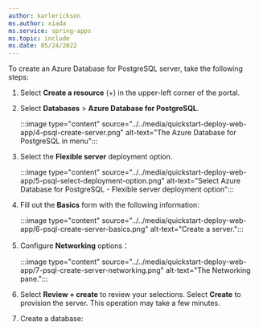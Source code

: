 ```yaml
---
author: karlerickson
ms.author: xiada
ms.service: spring-apps
ms.topic: include
ms.date: 05/24/2022
---
```


<!-- 
For clarity of structure, a separate markdown file is used to describe how to provision PostgreSQL database.

[!INCLUDE [provision-psql-flexible](includes/quickstart-deploy-web-app/provision-psql.md)]

-->

To create an Azure Database for PostgreSQL server, take the following steps:

1. Select **Create a resource** (+) in the upper-left corner of the portal.

1. Select **Databases** > **Azure Database for PostgreSQL**.

    :::image type="content" source="../../media/quickstart-deploy-web-app/4-psql-create-server.png" alt-text="The Azure Database for PostgreSQL in menu":::

1. Select the **Flexible server** deployment option.

   :::image type="content" source="../../media/quickstart-deploy-web-app/5-psql-select-deployment-option.png" alt-text="Select Azure Database for PostgreSQL - Flexible server deployment option":::

1. Fill out the **Basics** form with the following information:

    :::image type="content" source="../../media/quickstart-deploy-web-app/6-psql-create-server-basics.png" alt-text="Create a server.":::

1. Configure **Networking** options：

    :::image type="content" source="../../media/quickstart-deploy-web-app/7-psql-create-server-networking.png" alt-text="The Networking pane.":::

1. Select **Review + create** to review your selections. Select **Create** to provision the server. This operation may take a few minutes.

1. Create a database:

